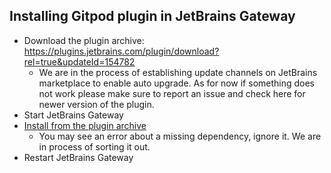 ## Installing Gitpod plugin in JetBrains Gateway

<!-- Uncomment when nightly channel is available
- Start JetBrains Gateway
- [Add a custom repository](https://www.jetbrains.com/help/idea/managing-plugins.html#add_plugin_repos)
  for the nightly channel: https://plugins.jetbrains.com/plugins/list?channel=nightly&pluginId=18438-gitpod-gateway
- Install `Gitpod Gateway`
  [from the marketplace](https://www.jetbrains.com/help/idea/managing-plugins.html#install_plugin_from_repo)
- Restart JetBrains Gateway
-->

- Download the plugin archive: https://plugins.jetbrains.com/plugin/download?rel=true&updateId=154782
    - We are in the process of establishing update channels on JetBrains marketplace to enable auto upgrade. As for now
      if something does not work please make sure to report an issue and check here for newer version of the plugin.
- Start JetBrains Gateway
- [Install from the plugin archive](https://www.jetbrains.com/help/idea/managing-plugins.html#install_plugin_from_disk)
    - You may see an error about a missing dependency, ignore it. We are in process of sorting it out.
- Restart JetBrains Gateway
